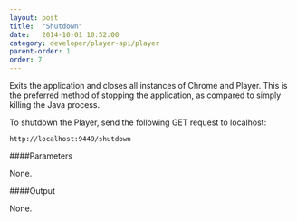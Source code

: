 ```yaml
---
layout: post
title:  "Shutdown"
date:   2014-10-01 10:52:00
category: developer/player-api/player
parent-order: 1
order: 7
---
```


Exits the application and closes all instances of Chrome and Player. This is the preferred method of stopping the application, as compared to simply killing the Java process.

To shutdown the Player, send the following GET request to localhost:

`http://localhost:9449/shutdown`

####Parameters

None.


####Output

None.